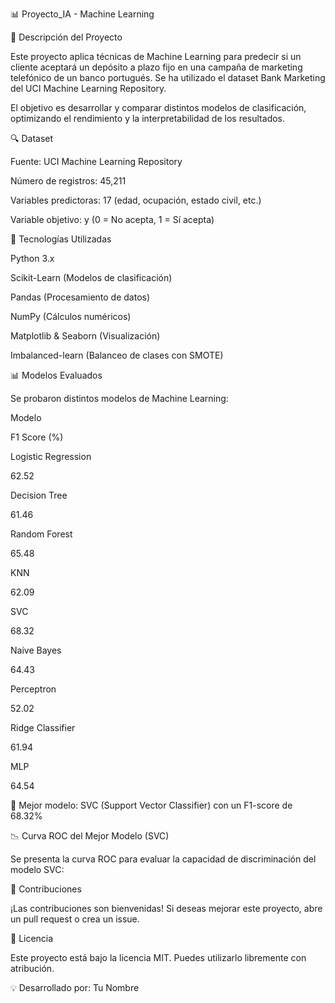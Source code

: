 📊 Proyecto_IA - Machine Learning

📌 Descripción del Proyecto

Este proyecto aplica técnicas de Machine Learning para predecir si un cliente aceptará un depósito a plazo fijo en una campaña de marketing telefónico de un banco portugués. Se ha utilizado el dataset Bank Marketing del UCI Machine Learning Repository.

El objetivo es desarrollar y comparar distintos modelos de clasificación, optimizando el rendimiento y la interpretabilidad de los resultados.

🔍 Dataset

Fuente: UCI Machine Learning Repository

Número de registros: 45,211

Variables predictoras: 17 (edad, ocupación, estado civil, etc.)

Variable objetivo: y (0 = No acepta, 1 = Sí acepta)

🚀 Tecnologías Utilizadas

Python 3.x

Scikit-Learn (Modelos de clasificación)

Pandas (Procesamiento de datos)

NumPy (Cálculos numéricos)

Matplotlib & Seaborn (Visualización)

Imbalanced-learn (Balanceo de clases con SMOTE)

📊 Modelos Evaluados

Se probaron distintos modelos de Machine Learning:

Modelo

F1 Score (%)

Logistic Regression

62.52

Decision Tree

61.46

Random Forest

65.48

KNN

62.09

SVC

68.32

Naive Bayes

64.43

Perceptron

52.02

Ridge Classifier

61.94

MLP

64.54

🔹 Mejor modelo: SVC (Support Vector Classifier) con un F1-score de 68.32%

📉 Curva ROC del Mejor Modelo (SVC)

Se presenta la curva ROC para evaluar la capacidad de discriminación del modelo SVC:



🤝 Contribuciones

¡Las contribuciones son bienvenidas! Si deseas mejorar este proyecto, abre un pull request o crea un issue.

📄 Licencia

Este proyecto está bajo la licencia MIT. Puedes utilizarlo libremente con atribución.

💡 Desarrollado por: Tu Nombre

